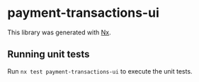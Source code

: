 # payment-transactions-ui

This library was generated with [Nx](https://nx.dev).

## Running unit tests

Run `nx test payment-transactions-ui` to execute the unit tests.
